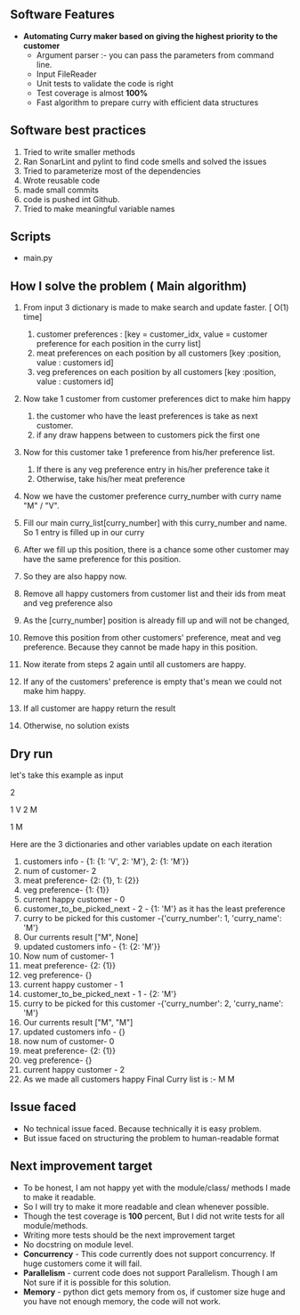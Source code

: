 ## Software Features
- **Automating Curry maker based on giving the highest priority to the customer**
  - Argument parser :- you can pass the parameters from command line.
  - Input FileReader
  - Unit tests to validate the code is right
  - Test coverage is almost **100%**
  - Fast algorithm to prepare curry with efficient data structures

## Software best practices
1. Tried to write smaller methods
2. Ran SonarLint and pylint to find code smells and solved the issues
3. Tried to parameterize most of the dependencies
4. Wrote reusable code
5. made small commits
6. code is pushed int Github.
7. Tried to make meaningful variable names

## Scripts
- main.py

## How I solve the problem ( Main algorithm)
1. From input 3 dictionary is made to make search and update faster. [ O(1) time]
   1. customer preferences : [key = customer_idx, value = customer preference for each position in the curry list]
   2. meat preferences on each position by all customers [key :position, value : customers id]
   3. veg preferences on each position by all customers [key :position, value : customers id]

2. Now take 1 customer from customer preferences dict to make him happy
   1. the customer who have the least preferences is take as next customer.
   2. if any draw happens between to customers pick the first one

3. Now for this customer take 1 preference from his/her preference list.
   1. If there is any veg preference entry in his/her preference take it
   2. Otherwise, take his/her meat preference

4. Now we have the customer preference curry_number with curry name "M" / "V".
5. Fill our main curry_list[curry_number] with this curry_number and name. So 1 entry is filled up in our curry
6. After we fill up this position, there is a chance some other customer may have the same preference for this position.
7. So they are also happy now.
8. Remove all happy customers from customer list and their ids from meat and veg preference also
9. As the [curry_number] position is already fill up and will not be changed, 
10. Remove this position from other customers' preference, meat and veg preference. Because they cannot be made hapy in this position.
11. Now iterate from steps 2 again until all customers are happy.
12. If any of the customers' preference is empty that's mean we could not make him happy.
13. If all customer are happy return the result
14. Otherwise, no solution exists

## Dry run 
let's take this example as input 

2

1 V 2 M

1 M

Here are the 3 dictionaries and other variables update on each iteration

1. customers info - {1: {1: 'V', 2: 'M'}, 2: {1: 'M'}}
2. num of customer- 2
3. meat preference- {2: {1}, 1: {2}} 
4. veg preference- {1: {1}}
5. current happy customer - 0
6. customer_to_be_picked_next - 2 - {1: 'M'} as it has the least preference
7. curry to be picked for this customer -{'curry_number': 1, 'curry_name': 'M'}
8. Our currents result ["M", None]
9. updated customers info - {1: {2: 'M'}} 
10. Now num of customer- 1
11. meat preference- {2: {1}} 
12. veg preference- {}
13. current happy customer - 1
14. customer_to_be_picked_next - 1 - {2: 'M'} 
15. curry to be picked for this customer -{'curry_number': 2, 'curry_name': 'M'} 
16. Our currents result ["M", "M"]
17. updated customers info - {} 
18. now num of customer- 0
19. meat preference- {2: {1}} 
20. veg preference- {}
21. current happy customer - 2
22. As we made all customers happy Final Curry list is :- M M

## Issue faced
- No technical issue faced. Because technically it is easy problem.
- But issue faced on structuring the problem to human-readable format 

## Next improvement target
- To be honest, I am not happy yet with the module/class/ methods I made to make it readable.
- So I will try to make it more readable and clean whenever possible. 
- Though the test coverage is **100** percent, But I did not write tests for all module/methods.
- Writing more tests should be the next improvement target
- No docstring on module level.
- **Concurrency** - This code currently does not support concurrency. If huge customers come it will fail. 
- **Parallelism** - current code does not support Parallelism. Though I am Not sure if it is possible for this solution.
- **Memory** - python dict gets memory from os, if customer size huge and you have not enough memory, the code will not work. 